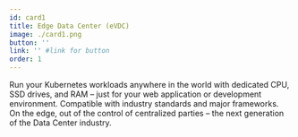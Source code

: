 ```yaml
---
id: card1
title: Edge Data Center (eVDC)
image: ./card1.png
button: ''
link: '' #link for button
order: 1
---
```


Run your Kubernetes workloads anywhere in the world with dedicated CPU, SSD drives, and RAM – just for your web application or development environment. Compatible with industry standards and major frameworks. On the edge, out of the control of centralized parties – the next generation of the Data Center industry.